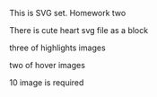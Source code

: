 This is SVG set. Homework two

There is cute heart svg file as a block

three of highlights images

two of hover images

10 image is required
